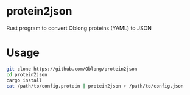 # protein2json

Rust program to convert Oblong proteins (YAML) to JSON

# Usage

```bash
git clone https://github.com/Oblong/protein2json
cd protein2json
cargo install
cat /path/to/config.protein | protein2json > /path/to/config.json
```
